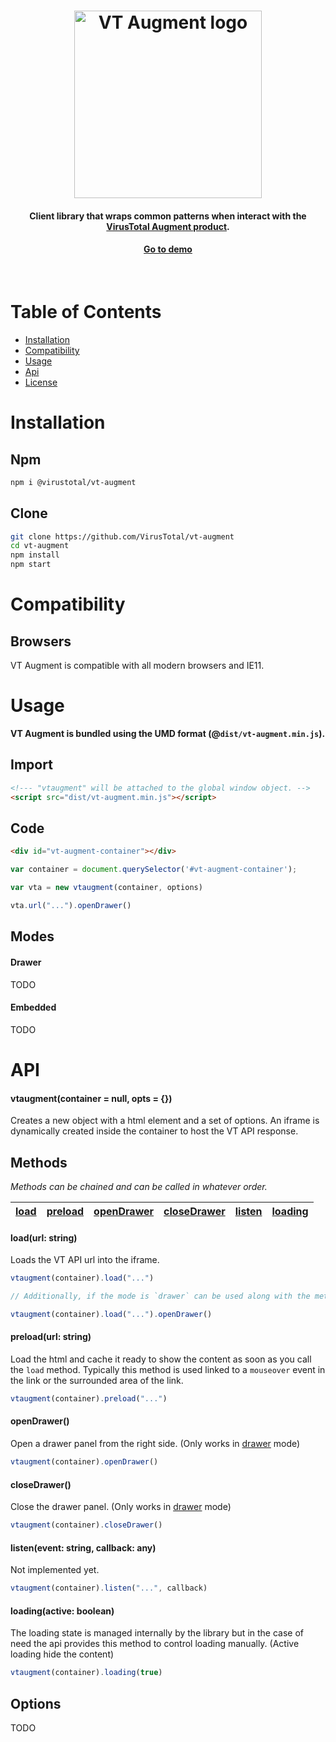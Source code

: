 <h1 align="center">
    <a href="https://github.com/VirusTotal/vt-augment"><img width="300" alt="VT Augment logo" src="https://user-images.githubusercontent.com/4747608/83544509-47b64f00-a4fe-11ea-8c01-1bf27b442f3f.png"></a>
</h1>

<h4 align="center">
	Client library that wraps common patterns when interact with the <a href="https://developers.virustotal.com/v3.0/reference?#widget-overview">VirusTotal Augment product<a>.
</h4>

<h4 align="center">
	<a href="https://virustotal.com/ui/widget/demo/dedicated">Go to demo<a>
</h4>

<br>

# Table of Contents

* [Installation](#installation)
* [Compatibility](#compatibility)
* [Usage](#usage)
* [Api](#api)
* [License](#license)

# Installation

## Npm

```sh
npm i @virustotal/vt-augment
```

## Clone

```sh
git clone https://github.com/VirusTotal/vt-augment
cd vt-augment
npm install
npm start
```

# Compatibility

## Browsers

VT Augment is compatible with all modern browsers and IE11.

# Usage

**VT Augment is bundled using the UMD format (@`dist/vt-augment.min.js`).**

## Import

```html
<!--- "vtaugment" will be attached to the global window object. -->
<script src="dist/vt-augment.min.js"></script>
```

## Code
```html
<div id="vt-augment-container"></div>
```

```javascript
var container = document.querySelector('#vt-augment-container');

var vta = new vtaugment(container, options)

vta.url("...").openDrawer()
```

## Modes

#### Drawer

TODO

#### Embedded

TODO

# API

#### vtaugment(container = null, opts = {})

Creates a new object with a html element and a set of options. An iframe is dynamically created inside the container to host the VT API response.

## Methods

*Methods can be chained and can be called in whatever order.*

| [load](#loadurl-string) | [preload](#preloadurl-string) | [openDrawer](#opendrawer) | [closeDrawer](#closedrawer) | [listen](#listenevent-string-callback-any) | [loading](#loading(active-boolean))
|-----|-----|-----|-----|-----|-----|

#### load(url: string)

Loads the VT API url into the iframe.

```js
vtaugment(container).load("...")

// Additionally, if the mode is `drawer` can be used along with the method `openDrawer`

vtaugment(container).load("...").openDrawer()

```

#### preload(url: string)

Load the html and cache it ready to show the content as soon as you call the `load` method. Typically this method is used linked to a `mouseover` event in the link or the surrounded area of the link.

```js
vtaugment(container).preload("...")

```

#### openDrawer()

Open a drawer panel from the right side. (Only works in [drawer](#drawer) mode)

```js
vtaugment(container).openDrawer()

```

#### closeDrawer()

Close the drawer panel. (Only works in [drawer](#drawer) mode)

```js
vtaugment(container).closeDrawer()

```

#### listen(event: string, callback: any)

Not implemented yet.

```js
vtaugment(container).listen("...", callback)

```

#### loading(active: boolean)

The loading state is managed internally by the library but in the case of need the api provides this method to control loading manually. (Active loading hide the content)

```js
vtaugment(container).loading(true)

```

## Options

TODO
